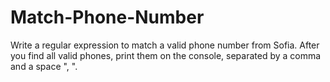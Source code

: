 # Match-Phone-Number

Write a regular expression to match a valid phone number from Sofia. After you find all valid phones, print them on the console, separated by a comma and a space ", ".
